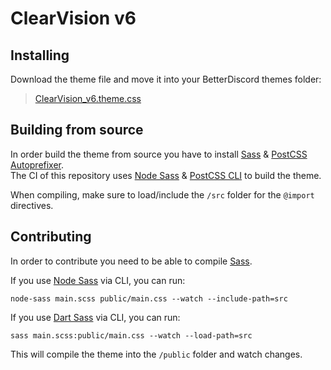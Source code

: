 # ClearVision v6

## Installing
Download the theme file and move it into your BetterDiscord themes folder:

>[ClearVision_v6.theme.css](https://clearvision.gitlab.io/download/v6/latest)

## Building from source
In order build the theme from source you have to install [Sass](https://sass-lang.com) & [PostCSS Autoprefixer](https://github.com/postcss/autoprefixer).  
The CI of this repository uses [Node Sass](https://github.com/sass/node-sass) & [PostCSS CLI](https://github.com/postcss/postcss-cli) to build the theme.

When compiling, make sure to load/include the `/src` folder for the `@import` directives.

## Contributing
In order to contribute you need to be able to compile [Sass](https://sass-lang.com).

If you use [Node Sass](https://github.com/sass/node-sass) via CLI, you can run:
```
node-sass main.scss public/main.css --watch --include-path=src
```

If you use [Dart Sass](https://github.com/sass/dart-sass) via CLI, you can run:
```
sass main.scss:public/main.css --watch --load-path=src
```

This will compile the theme into the `/public` folder and watch changes.